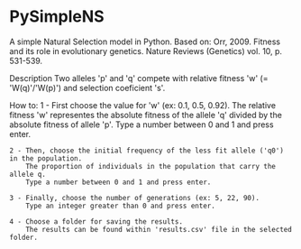 # PySimpleNS
 A simple Natural Selection model in Python. 
 Based on: Orr, 2009. Fitness and its role in evolutionary genetics.  Nature Reviews (Genetics) vol. 10, p. 531-539.
 
 Description
 Two alleles 'p' and 'q' compete with relative fitness 'w' (= 'W(q)'/'W(p)') and selection coeficient 's'.
 
 How to:
	1 - First choose the value for 'w' (ex: 0.1, 0.5, 0.92).
		The relative fitness 'w' representes the absolute fitness of the allele 'q' divided by the absolute fitness of allele 'p'.
		Type a number between 0 and 1 and press enter.
	
	2 - Then, choose the initial frequency of the less fit allele ('q0') in the population.
		The proportion of individuals in the population that carry the allele q.
		Type a number between 0 and 1 and press enter.
		
	3 - Finally, choose the number of generations (ex: 5, 22, 90).
		Type an integer greater than 0 and press enter.
	
	4 - Choose a folder for saving the results.
		The results can be found within 'results.csv' file in the selected folder.
		
	
